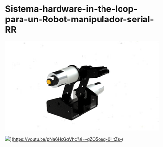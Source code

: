 # Sistema-hardware-in-the-loop-para-un-Robot-manipulador-serial-RR

![Image_Alt](https://github.com/ChivaCable/Dise-o-mecatr-nico-Dise-o-de-un-sistema-hardware-in-the-loop-para-un-Robot-manipulador-serial-RR/blob/f272a01cd7a706f6146c9a469f38829558094698/Estructura/Piezas/ensamble%20final.png)

[![](https://markdown-videos.deta.dev/youtube/pNa6HxGqVhc)]([https://youtu.be/NarBox1LkYc)](https://youtu.be/pNa6HxGqVhc?si=-qZO5ong-0l_tZs-)
